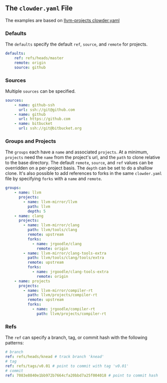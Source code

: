 ## The `clowder.yaml` File

The examples are based on [llvm-projects clowder.yaml](https://github.com/JrGoodle/llvm-projects/blob/master/clowder.yaml)

### Defaults

The `defaults` specify the default `ref`, `source`, and `remote` for projects.

```yaml
defaults:
    ref: refs/heads/master
    remote: origin
    source: github
```

### Sources

Multiple `sources` can be specified.

```yaml
sources:
    - name: github-ssh
      url: ssh://git@github.com
    - name: github
      url: https://github.com
    - name: bitbucket
      url: ssh://git@bitbucket.org
```

### Groups and Projects

The `groups` each have a `name` and associated `projects`.
At a minimum, `projects` need the `name` from the project's url, and the `path` to clone relative to the base directory.
The default `remote`, `source`, and `ref` values can be overridden on a per-project basis. The `depth` can be set to do a shallow clone. It's also possible to add references to forks in the same `clowder.yaml` file by specifying `forks` with a `name` and `remote`.

```yaml
groups:
    - name: llvm
      projects:
        - name: llvm-mirror/llvm
          path: llvm
          depth: 5
    - name: clang
      projects:
        - name: llvm-mirror/clang
          path: llvm/tools/clang
          remote: upstream
          forks:
            - name: jrgoodle/clang
              remote: origin
        - name: llvm-mirror/clang-tools-extra
          path: llvm/tools/clang/tools/extra
          remote: upstream
          forks:
            - name: jrgoodle/clang-tools-extra
              remote: origin
    - name: projects
      projects:
        - name: llvm-mirror/compiler-rt
          path: llvm/projects/compiler-rt
          remote: upstream
          forks:
            - name: jrgoodle/compiler-rt
              path: llvm/projects/compiler-rt
```

### Refs

The `ref` can specify a branch, tag, or commit hash with the following patterns:

```yaml
# branch
ref: refs/heads/knead # track branch 'knead'
# tag
ref: refs/tags/v0.01 # point to commit with tag 'v0.01'
# commit
ref: 7083e8840e1bb972b7664cfa20bbd7a25f004018 # point to commit hash
```
